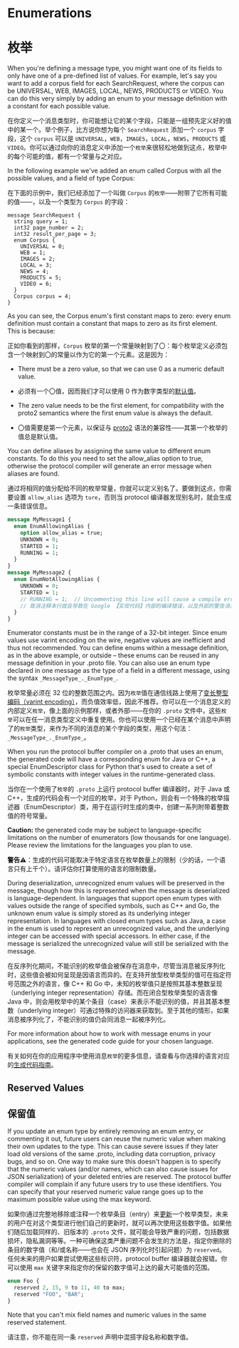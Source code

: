 
# Enumerations

# 枚举

When you're defining a message type, you might want one of its fields to only have one of a pre-defined list of values. For example, let's say you want to add a corpus field for each SearchRequest, where the corpus can be UNIVERSAL, WEB, IMAGES, LOCAL, NEWS, PRODUCTS or VIDEO. You can do this very simply by adding an enum to your message definition with a constant for each possible value.

在你定义一个消息类型时，你可能想让它的某个字段，只能是一组预先定义好的值中的某一个。举个例子，比方说你想为每个 `SearchRequest` 添加一个 `corpus` 字段，这个 `corpus` 可以是 `UNIVERSAL`，`WEB`，`IMAGES`，`LOCAL`，`NEWS`，`PRODUCTS` 或 `VIDEO`。你可以通过向你的消息定义中添加一个`枚举`来很轻松地做到这点，枚举中的每个可能的值，都有一个常量与之对应。

In the following example we've added an enum called Corpus with all the possible values, and a field of type Corpus:

在下面的示例中，我们已经添加了一个叫做 `Corpus` 的`枚举`——附带了它所有可能的值——，以及一个类型为 `Corpus` 的字段：

```
message SearchRequest {
  string query = 1;
  int32 page_number = 2;
  int32 result_per_page = 3;
  enum Corpus {
    UNIVERSAL = 0;
    WEB = 1;
    IMAGES = 2;
    LOCAL = 3;
    NEWS = 4;
    PRODUCTS = 5;
    VIDEO = 6;
  }
  Corpus corpus = 4;
}

```

As you can see, the Corpus enum's first constant maps to zero: every enum definition must contain a constant that maps to zero as its first element. This is because:

正如你看到的那样，`Corpus` 枚举的第一个常量映射到了〇：每个枚举定义必须包含一个映射到〇的常量以作为它的第一个元素。这是因为：

* There must be a zero value, so that we can use 0 as a numeric default value.

* 必须有一个〇值，因而我们才可以使用 0 作为数字类型的[默认值](https://developers.google.com/protocol-buffers/docs/proto3#default)。

* The zero value needs to be the first element, for compatibility with the proto2 semantics where the first enum value is always the default.

* 〇值需要是第一个元素，以保证与 [proto2](https://developers.google.com/protocol-buffers/docs/proto) 语法的兼容性——其第一个枚举的值总是默认值。

You can define aliases by assigning the same value to different enum constants. To do this you need to set the allow_alias option to true, otherwise the protocol compiler will generate an error message when aliases are found.

通过将相同的值分配给不同的枚举常量，你就可以定义别名了。要做到这点，你需要设置 `allow_alias` 选项为 `ture`，否则当 protocol 编译器发现别名时，就会生成一条错误信息。

```proto
message MyMessage1 {
  enum EnumAllowingAlias {
    option allow_alias = true;
    UNKNOWN = 0;
    STARTED = 1;
    RUNNING = 1;
  }
}
message MyMessage2 {
  enum EnumNotAllowingAlias {
    UNKNOWN = 0;
    STARTED = 1;
    // RUNNING = 1;  // Uncommenting this line will cause a compile error inside Google and a warning message outside.
    // 取消注释本行就会导致在 Google 【实现代码】内部的编译错误，以及外部的警告消息。
  }
}

```

Enumerator constants must be in the range of a 32-bit integer. Since enum values use varint encoding on the wire, negative values are inefficient and thus not recommended. You can define enums within a message definition, as in the above example, or outside – these enums can be reused in any message definition in your .proto file. You can also use an enum type declared in one message as the type of a field in a different message, using the syntax `_MessageType_._EnumType_`.

枚举常量必须在 32 位的整数范围之内。因为`枚举`值在通信线路上使用了[变长整型编码（varint encoding）](https://developers.google.com/protocol-buffers/docs/encoding)，而负值效率低，因此不推荐。你可以在一个消息定义的内部定义`枚举`，像上面的示例那样，或者外部——在你的 `.proto` 文件中，这些`枚举`可以在任一消息类型定义中重复使用。你也可以使用一个已经在某个消息中声明了的`枚举`类型，来作为不同的消息的某个字段的类型，用这个句法：`_MessageType_._EnumType_`。

When you run the protocol buffer compiler on a .proto that uses an enum, the generated code will have a corresponding enum for Java or C++, a special EnumDescriptor class for Python that's used to create a set of symbolic constants with integer values in the runtime-generated class.

当你在一个使用了`枚举`的 `.proto` 上运行 protocol buffer 编译器时，对于 Java 或 C++，生成的代码会有一个对应的枚举，对于 Python，则会有一个特殊的枚举描述器（EnumDescriptor）类，用于在运行时生成的类中，创建一系列附带着整数值的符号常量。

**Caution:** the generated code may be subject to language-specific limitations on the number of enumerators (low thousands for one language). Please review the limitations for the languages you plan to use.

**警告⚠️**：生成的代码可能取决于特定语言在枚举数量上的限制（少的话，一个语言只有上千个）。请评估你打算使用的语言的限制数量。

During deserialization, unrecognized enum values will be preserved in the message, though how this is represented when the message is deserialized is language-dependent. In languages that support open enum types with values outside the range of specified symbols, such as C++ and Go, the unknown enum value is simply stored as its underlying integer representation. In languages with closed enum types such as Java, a case in the enum is used to represent an unrecognized value, and the underlying integer can be accessed with special accessors. In either case, if the message is serialized the unrecognized value will still be serialized with the message.

在反序列化期间，不能识别的枚举值会被保存在消息中，尽管当消息被反序列化时，这些值会被如何呈现是因语言而异的。在支持开放型枚举类型的值可在指定符号范围之外的语言，像 C++ 和 Go 中，未知的枚举值只是按照其基本整数呈现（underlying integer representation）存储。而在闭合型枚举类型的语言像 Java 中，则会用枚举中的某个条目（case）来表示不能识别的值，并且其基本整数（underlying integer）可通过特殊的访问器来获取到。至于其他的情形，如果消息被序列化了，不能识别的值仍会同消息一起被序列化。


For more information about how to work with message enums in your applications, see the generated code guide for your chosen language.

有关如何在你的应用程序中使用消息`枚举`的更多信息，请查看与你选择的语言对应的[生成代码指南](https://developers.google.com/protocol-buffers/docs/reference/overview)。


## Reserved Values

## 保留值

If you update an enum type by entirely removing an enum entry, or commenting it out, future users can reuse the numeric value when making their own updates to the type. This can cause severe issues if they later load old versions of the same .proto, including data corruption, privacy bugs, and so on. One way to make sure this doesn't happen is to specify that the numeric values (and/or names, which can also cause issues for JSON serialization) of your deleted entries are reserved. The protocol buffer compiler will complain if any future users try to use these identifiers. You can specify that your reserved numeric value range goes up to the maximum possible value using the max keyword.

如果你通过完整地移除或注释一个枚举条目（entry）来[更新](https://developers.google.com/protocol-buffers/docs/proto3#updating)一个枚举类型，未来的用户在对这个类型进行他们自己的更新时，就可以再次使用这些数字值。如果他们随后加载同样的、旧版本的 `.proto` 文件，就可能会导致严重的问题，包括数据损坏，隐私漏洞等等。一种可确保这类严重问题不会发生的方法是，指定你删除的条目的数字值（和/或名称——也会在 JSON 序列化时引起问题）为 `reserved`。任何未来的用户如果尝试使用这些标识符，protocol buffer 编译器就会报错。你可以使用 `max` 关键字来指定你的保留的数字值可上达的最大可能值的范围。

```proto
enum Foo {
  reserved 2, 15, 9 to 11, 40 to max;
  reserved "FOO", "BAR";
}

```

Note that you can't mix field names and numeric values in the same reserved statement.

请注意，你不能在同一条 `reserved` 声明中混搭字段名称和数字值。